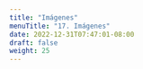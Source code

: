 ```yaml
---
title: "Imágenes"
menuTitle: "17. Imágenes"
date: 2022-12-31T07:47:01-08:00
draft: false
weight: 25
---
```



